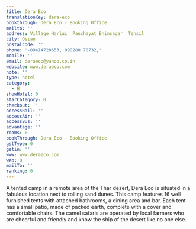 ```yaml
---
title: Dera Eco
translationKey: dera-eco
bookthrough: Dera Eco - Booking Office
mailto: ''
address: Village Harlai  Panchayat Bhimsagar  Tehsil
city: Osian
postalcode: ''
phone: '-09414720653, 098280 70732,'
mobile: ''
email: deraeco@yahoo.co.in
website: www.deraeco.com
note: ''
type: hotel
category:
  - H
showHotel: 0
starCategory: 0
checkout: ''
accessRail: ''
accessAir: ''
accessBus: ''
advantage: ''
rooms: 0
bookThrough: Dera Eco - Booking Office
gstType: 0
gstin: ''
www: www.deraeco.com
web: 0
mailTo: ''
ranking: 0
---
```







A tented camp in a remote area of the Thar desert, Dera Eco is situated in a fabulous location next to rolling sand dunes.     This camp features 16 well furnished tents with attached bathrooms, a dining area and bar. Each tent has a small patio, made of packed earth, complete with a cover and comfortable chairs.    The camel safaris are operated by local farmers who are cheerful and friendly and know the ship of the desert like no one else.